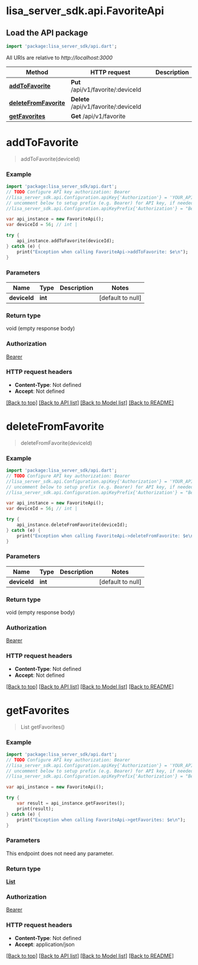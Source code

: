 # lisa_server_sdk.api.FavoriteApi

## Load the API package
```dart
import 'package:lisa_server_sdk/api.dart';
```

All URIs are relative to *http://localhost:3000*

Method | HTTP request | Description
------------- | ------------- | -------------
[**addToFavorite**](FavoriteApi.md#addToFavorite) | **Put** /api/v1/favorite/:deviceId | 
[**deleteFromFavorite**](FavoriteApi.md#deleteFromFavorite) | **Delete** /api/v1/favorite/:deviceId | 
[**getFavorites**](FavoriteApi.md#getFavorites) | **Get** /api/v1/favorite | 


# **addToFavorite**
> addToFavorite(deviceId)



### Example 
```dart
import 'package:lisa_server_sdk/api.dart';
// TODO Configure API key authorization: Bearer
//lisa_server_sdk.api.Configuration.apiKey{'Authorization'} = 'YOUR_API_KEY';
// uncomment below to setup prefix (e.g. Bearer) for API key, if needed
//lisa_server_sdk.api.Configuration.apiKeyPrefix{'Authorization'} = "Bearer";

var api_instance = new FavoriteApi();
var deviceId = 56; // int | 

try { 
    api_instance.addToFavorite(deviceId);
} catch (e) {
    print("Exception when calling FavoriteApi->addToFavorite: $e\n");
}
```

### Parameters

Name | Type | Description  | Notes
------------- | ------------- | ------------- | -------------
 **deviceId** | **int**|  | [default to null]

### Return type

void (empty response body)

### Authorization

[Bearer](../README.md#Bearer)

### HTTP request headers

 - **Content-Type**: Not defined
 - **Accept**: Not defined

[[Back to top]](#) [[Back to API list]](../README.md#documentation-for-api-endpoints) [[Back to Model list]](../README.md#documentation-for-models) [[Back to README]](../README.md)

# **deleteFromFavorite**
> deleteFromFavorite(deviceId)



### Example 
```dart
import 'package:lisa_server_sdk/api.dart';
// TODO Configure API key authorization: Bearer
//lisa_server_sdk.api.Configuration.apiKey{'Authorization'} = 'YOUR_API_KEY';
// uncomment below to setup prefix (e.g. Bearer) for API key, if needed
//lisa_server_sdk.api.Configuration.apiKeyPrefix{'Authorization'} = "Bearer";

var api_instance = new FavoriteApi();
var deviceId = 56; // int | 

try { 
    api_instance.deleteFromFavorite(deviceId);
} catch (e) {
    print("Exception when calling FavoriteApi->deleteFromFavorite: $e\n");
}
```

### Parameters

Name | Type | Description  | Notes
------------- | ------------- | ------------- | -------------
 **deviceId** | **int**|  | [default to null]

### Return type

void (empty response body)

### Authorization

[Bearer](../README.md#Bearer)

### HTTP request headers

 - **Content-Type**: Not defined
 - **Accept**: Not defined

[[Back to top]](#) [[Back to API list]](../README.md#documentation-for-api-endpoints) [[Back to Model list]](../README.md#documentation-for-models) [[Back to README]](../README.md)

# **getFavorites**
> List<Device> getFavorites()



### Example 
```dart
import 'package:lisa_server_sdk/api.dart';
// TODO Configure API key authorization: Bearer
//lisa_server_sdk.api.Configuration.apiKey{'Authorization'} = 'YOUR_API_KEY';
// uncomment below to setup prefix (e.g. Bearer) for API key, if needed
//lisa_server_sdk.api.Configuration.apiKeyPrefix{'Authorization'} = "Bearer";

var api_instance = new FavoriteApi();

try { 
    var result = api_instance.getFavorites();
    print(result);
} catch (e) {
    print("Exception when calling FavoriteApi->getFavorites: $e\n");
}
```

### Parameters
This endpoint does not need any parameter.

### Return type

[**List<Device>**](Device.md)

### Authorization

[Bearer](../README.md#Bearer)

### HTTP request headers

 - **Content-Type**: Not defined
 - **Accept**: application/json

[[Back to top]](#) [[Back to API list]](../README.md#documentation-for-api-endpoints) [[Back to Model list]](../README.md#documentation-for-models) [[Back to README]](../README.md)

